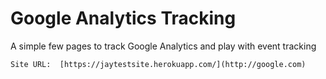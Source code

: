 # Google Analytics Tracking

A simple few pages to track Google Analytics and play with event tracking

```
Site URL:  [https://jaytestsite.herokuapp.com/](http://google.com)

```
